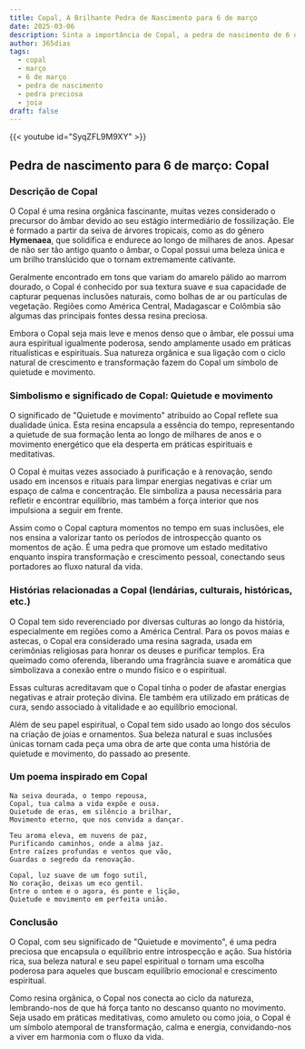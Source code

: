 ```yaml
---
title: Copal, A Brilhante Pedra de Nascimento para 6 de março
date: 2025-03-06
description: Sinta a importância de Copal, a pedra de nascimento de 6 de março que simboliza Quietude e movimento. Deixe que sua beleza e significado iluminem seu dia.
author: 365dias
tags:
  - copal
  - março
  - 6 de março
  - pedra de nascimento
  - pedra preciosa
  - joia
draft: false
---
```


{{< youtube id="SyqZFL9M9XY" >}}

## Pedra de nascimento para 6 de março: Copal

### Descrição de Copal

O Copal é uma resina orgânica fascinante, muitas vezes considerado o precursor do âmbar devido ao seu estágio intermediário de fossilização. Ele é formado a partir da seiva de árvores tropicais, como as do gênero **Hymenaea**, que solidifica e endurece ao longo de milhares de anos. Apesar de não ser tão antigo quanto o âmbar, o Copal possui uma beleza única e um brilho translúcido que o tornam extremamente cativante.

Geralmente encontrado em tons que variam do amarelo pálido ao marrom dourado, o Copal é conhecido por sua textura suave e sua capacidade de capturar pequenas inclusões naturais, como bolhas de ar ou partículas de vegetação. Regiões como América Central, Madagascar e Colômbia são algumas das principais fontes dessa resina preciosa.

Embora o Copal seja mais leve e menos denso que o âmbar, ele possui uma aura espiritual igualmente poderosa, sendo amplamente usado em práticas ritualísticas e espirituais. Sua natureza orgânica e sua ligação com o ciclo natural de crescimento e transformação fazem do Copal um símbolo de quietude e movimento.

### Simbolismo e significado de Copal: Quietude e movimento

O significado de "Quietude e movimento" atribuído ao Copal reflete sua dualidade única. Esta resina encapsula a essência do tempo, representando a quietude de sua formação lenta ao longo de milhares de anos e o movimento energético que ela desperta em práticas espirituais e meditativas.

O Copal é muitas vezes associado à purificação e à renovação, sendo usado em incensos e rituais para limpar energias negativas e criar um espaço de calma e concentração. Ele simboliza a pausa necessária para refletir e encontrar equilíbrio, mas também a força interior que nos impulsiona a seguir em frente.

Assim como o Copal captura momentos no tempo em suas inclusões, ele nos ensina a valorizar tanto os períodos de introspecção quanto os momentos de ação. É uma pedra que promove um estado meditativo enquanto inspira transformação e crescimento pessoal, conectando seus portadores ao fluxo natural da vida.

### Histórias relacionadas a Copal (lendárias, culturais, históricas, etc.)

O Copal tem sido reverenciado por diversas culturas ao longo da história, especialmente em regiões como a América Central. Para os povos maias e astecas, o Copal era considerado uma resina sagrada, usada em cerimônias religiosas para honrar os deuses e purificar templos. Era queimado como oferenda, liberando uma fragrância suave e aromática que simbolizava a conexão entre o mundo físico e o espiritual.

Essas culturas acreditavam que o Copal tinha o poder de afastar energias negativas e atrair proteção divina. Ele também era utilizado em práticas de cura, sendo associado à vitalidade e ao equilíbrio emocional.

Além de seu papel espiritual, o Copal tem sido usado ao longo dos séculos na criação de joias e ornamentos. Sua beleza natural e suas inclusões únicas tornam cada peça uma obra de arte que conta uma história de quietude e movimento, do passado ao presente.

### Um poema inspirado em Copal

```
Na seiva dourada, o tempo repousa,  
Copal, tua calma a vida expõe e ousa.  
Quietude de eras, em silêncio a brilhar,  
Movimento eterno, que nos convida a dançar.  

Teu aroma eleva, em nuvens de paz,  
Purificando caminhos, onde a alma jaz.  
Entre raízes profundas e ventos que vão,  
Guardas o segredo da renovação.  

Copal, luz suave de um fogo sutil,  
No coração, deixas um eco gentil.  
Entre o ontem e o agora, és ponte e lição,  
Quietude e movimento em perfeita união.  
```

### Conclusão

O Copal, com seu significado de "Quietude e movimento", é uma pedra preciosa que encapsula o equilíbrio entre introspecção e ação. Sua história rica, sua beleza natural e seu papel espiritual o tornam uma escolha poderosa para aqueles que buscam equilíbrio emocional e crescimento espiritual.

Como resina orgânica, o Copal nos conecta ao ciclo da natureza, lembrando-nos de que há força tanto no descanso quanto no movimento. Seja usado em práticas meditativas, como amuleto ou como joia, o Copal é um símbolo atemporal de transformação, calma e energia, convidando-nos a viver em harmonia com o fluxo da vida.